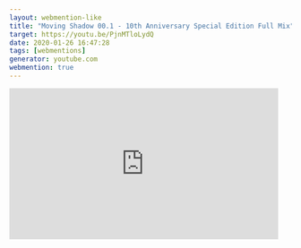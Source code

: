 ```yaml
---
layout: webmention-like
title: "Moving Shadow 00.1 - 10th Anniversary Special Edition Full Mix"
target: https://youtu.be/PjnMTloLydQ
date: 2020-01-26 16:47:28
tags: [webmentions]
generator: youtube.com
webmention: true
---
```


<div style="width: 480px; height: 270px; overflow: hidden; position: relative;"><iframe frameborder="0" scrolling="no" seamless="seamless" webkitallowfullscreen="webkitAllowFullScreen" mozallowfullscreen="mozallowfullscreen" allowfullscreen="allowfullscreen" id="okplayer" width="480" height="270" src="http://youtube.com/embed/PjnMTloLydQ" style="position: absolute; top: 0px; left: 0px; width: 480px; height: 270px;"></iframe></div>
